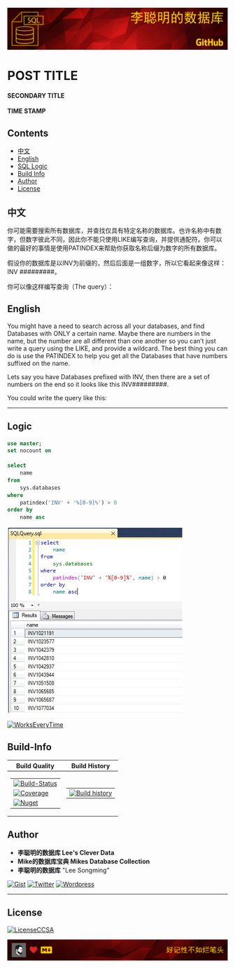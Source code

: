 ![CLEVER DATA GIT REPO](https://raw.githubusercontent.com/LiCongMingDeShujuku/git-resources/master/0-clever-data-github.png "李聪明的数据库")

# POST TITLE
#### SECONDARY TITLE
**TIME STAMP**

## Contents

- [中文](#中文)
- [English](#English)
- [SQL Logic](#Logic)
- [Build Info](#Build-Info)
- [Author](#Author)
- [License](#License) 


## 中文
你可能需要搜索所有数据库，并查找仅具有特定名称的数据库。也许名称中有数字，但数字彼此不同，因此你不能只使用LIKE编写查询，并提供通配符。你可以做的最好的事情是使用PATINDEX来帮助你获取名称后缀为数字的所有数据库。

假设你的数据库是以INV为前缀的，然后后面是一组数字，所以它看起来像这样：INV #########。

你可以像这样编写查询（The query）：

## English
You might have a need to search across all your databases, and find Databases with ONLY a certain name. Maybe there are numbers in the name, but the number are all different than one another so you can’t just write a query using the LIKE, and provide a wildcard. The best thing you can do is use the PATINDEX to help you get all the Databases that have numbers suffixed on the name.

Lets say you have Databases prefixed with INV, then there are a set of numbers on the end so it looks like this INV#########.

You could write the query like this:

---
## Logic
```SQL
use master;
set nocount on

select
	name
from
	sys.databases
where
	patindex('INV' + '%[0-9]%') > 0
order by
	name asc


```
![#](images/find-database-suffixed-with-numbers.png?raw=true "#")


[![WorksEveryTime](https://forthebadge.com/images/badges/60-percent-of-the-time-works-every-time.svg)](https://shitday.de/)

## Build-Info

| Build Quality | Build History |
|--|--|
|<table><tr><td>[![Build-Status](https://ci.appveyor.com/api/projects/status/pjxh5g91jpbh7t84?svg?style=flat-square)](#)</td></tr><tr><td>[![Coverage](https://coveralls.io/repos/github/tygerbytes/ResourceFitness/badge.svg?style=flat-square)](#)</td></tr><tr><td>[![Nuget](https://img.shields.io/nuget/v/TW.Resfit.Core.svg?style=flat-square)](#)</td></tr></table>|<table><tr><td>[![Build history](https://buildstats.info/appveyor/chart/tygerbytes/resourcefitness)](#)</td></tr></table>|

## Author

- **李聪明的数据库 Lee's Clever Data**
- **Mike的数据库宝典 Mikes Database Collection**
- **李聪明的数据库** "Lee Songming"

[![Gist](https://img.shields.io/badge/Gist-李聪明的数据库-<COLOR>.svg)](https://gist.github.com/congmingshuju)
[![Twitter](https://img.shields.io/badge/Twitter-mike的数据库宝典-<COLOR>.svg)](https://twitter.com/mikesdatawork?lang=en)
[![Wordpress](https://img.shields.io/badge/Wordpress-mike的数据库宝典-<COLOR>.svg)](https://mikesdatawork.wordpress.com/)

---
## License
[![LicenseCCSA](https://img.shields.io/badge/License-CreativeCommonsSA-<COLOR>.svg)](https://creativecommons.org/share-your-work/licensing-types-examples/)

![Lee Songming](https://raw.githubusercontent.com/LiCongMingDeShujuku/git-resources/master/1-clever-data-github.png "李聪明的数据库")

